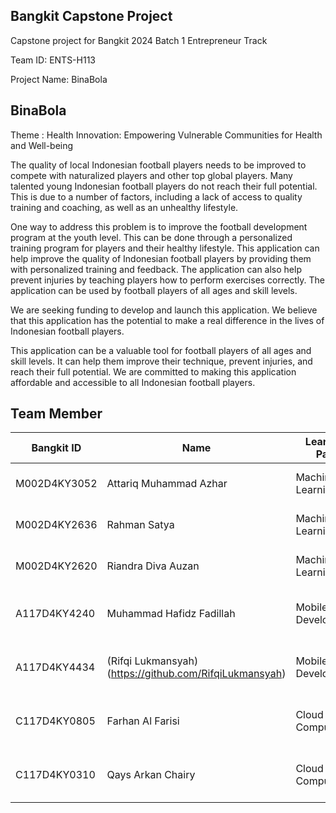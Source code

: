 ## Bangkit Capstone Project
Capstone project for Bangkit 2024 Batch 1 Entrepreneur Track

Team ID: ENTS-H113

Project Name: BinaBola

## BinaBola 


Theme             : Health Innovation: Empowering Vulnerable Communities for Health and Well-being

The quality of local Indonesian football players needs to be improved to compete with naturalized players and other top global players. Many talented young Indonesian football players do not reach their full potential. This is due to a number of factors, including a lack of access to quality training and coaching, as well as an unhealthy lifestyle.

One way to address this problem is to improve the football development program at the youth level. This can be done through a personalized training program for players and their healthy lifestyle. This application can help improve the quality of Indonesian football players by providing them with personalized training and feedback. The application can also help prevent injuries by teaching players how to perform exercises correctly. The application can be used by football players of all ages and skill levels.

We are seeking funding to develop and launch this application. We believe that this application has the potential to make a real difference in the lives of Indonesian football players.

This application can be a valuable tool for football players of all ages and skill levels. It can help them improve their technique, prevent injuries, and reach their full potential. We are committed to making this application affordable and accessible to all Indonesian football players.


## Team Member 

| Bangkit ID | Name | Learning Path | University |LinkedIn |
| ---      | ---       | ---       | ---       | ---       |
| M002D4KY3052 | Attariq Muhammad Azhar | Machine Learning| Institut Teknologi Bandung | [![text](https://img.shields.io/badge/LinkedIn-0077B5?style=for-the-badge&logo=linkedin&logoColor=white)](https://www.linkedin.com/in/attariqmuhammadazhar/) |
| M002D4KY2636 | Rahman Satya | Machine Learning|	Institut Teknologi Bandung  | [![text](https://img.shields.io/badge/LinkedIn-0077B5?style=for-the-badge&logo=linkedin&logoColor=white)](https://www.linkedin.com/in/rahman-satya/) |
| M002D4KY2620 | Riandra Diva Auzan | Machine Learning| Institut Teknologi Bandung| [![text](https://img.shields.io/badge/LinkedIn-0077B5?style=for-the-badge&logo=linkedin&logoColor=white)](https://www.linkedin.com/in/riandradivaauzan/) |
| A117D4KY4240 | Muhammad Hafidz Fadillah  | Mobile Development| Institut Teknologi Nasional Bandung | [![text](https://img.shields.io/badge/LinkedIn-0077B5?style=for-the-badge&logo=linkedin&logoColor=white)](https://www.linkedin.com/in/hfidzfadillah/) |
| A117D4KY4434 | (Rifqi Lukmansyah)(https://github.com/RifqiLukmansyah)| Mobile Development | Institut Teknologi Nasional Bandung | [![text](https://img.shields.io/badge/LinkedIn-0077B5?style=for-the-badge&logo=linkedin&logoColor=white)](https://www.linkedin.com/in/rifqilukmansyah/) |
| C117D4KY0805 | Farhan Al Farisi | Cloud Computing | 	Institut Teknologi Nasional Bandung | [![text](https://img.shields.io/badge/LinkedIn-0077B5?style=for-the-badge&logo=linkedin&logoColor=white)](https://www.linkedin.com/in/farhan-al-farisi-744499196/) |
| C117D4KY0310 | Qays Arkan Chairy |  Cloud Computing | Institut Teknologi Nasional Bandung | [![text](https://img.shields.io/badge/LinkedIn-0077B5?style=for-the-badge&logo=linkedin&logoColor=white)](https://www.linkedin.com/in/qaysarkan/) |

